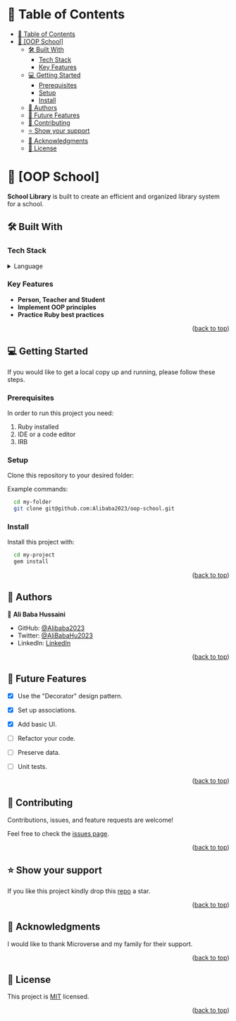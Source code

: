 <a name="readme-top"></a>

<!-- TABLE OF CONTENTS -->

# 📗 Table of Contents

- [📗 Table of Contents](#-table-of-contents)
- [📖 \[OOP School\] ](#-oop-school-)
  - [🛠 Built With ](#-built-with-)
    - [Tech Stack ](#tech-stack-)
    - [Key Features ](#key-features-)
  - [💻 Getting Started ](#-getting-started-)
    - [Prerequisites](#prerequisites)
    - [Setup](#setup)
    - [Install](#install)
  - [👥 Authors ](#-authors-)
  - [🔭 Future Features ](#-future-features-)
  - [🤝 Contributing ](#-contributing-)
  - [⭐️ Show your support ](#️-show-your-support-)
  - [🙏 Acknowledgments ](#-acknowledgments-)
  - [📝 License ](#-license-)

<!-- PROJECT DESCRIPTION -->

# 📖 [OOP School] <a name="oop-school"></a>

**School Library** is built to create an efficient and organized library system for a school.

## 🛠 Built With <a name="built-with"></a>

### Tech Stack <a name="tech-stack"></a>

<details>
  <summary>Language</summary>
  <ul>
    <li>Ruby</li>
  </ul>
</details>

<!-- Features -->

### Key Features <a name="key-features"></a>

- **Person, Teacher and Student**
- **Implement OOP principles**
- **Practice Ruby best practices**

<p align="right">(<a href="#readme-top">back to top</a>)</p>

<!-- GETTING STARTED -->

## 💻 Getting Started <a name="getting-started"></a>

If you would like to get a local copy up and running, please follow these steps.

### Prerequisites

In order to run this project you need:

1. Ruby installed
2. IDE or a code editor
3. IRB

### Setup

Clone this repository to your desired folder:

Example commands:

```sh
  cd my-folder
  git clone git@github.com:Alibaba2023/oop-school.git
```

### Install

Install this project with:

```sh
  cd my-project
  gem install
```

<p align="right">(<a href="#readme-top">back to top</a>)</p>

<!-- AUTHORS -->

## 👥 Authors <a name="authors"></a>

👤 **Ali Baba Hussaini**

- GitHub: [@Alibaba2023](https://github.com/Alibaba2023)
- Twitter: [@AliBabaHu2023](https://twitter.com/AliBabaHu2023)
- LinkedIn: [LinkedIn](https://www.linkedin.com/in/ali-baba-hussaini-630607267/)

<p align="right">(<a href="#readme-top">back to top</a>)</p>

<!-- FUTURE FEATURES -->

## 🔭 Future Features <a name="future-features"></a>

- [x] Use the "Decorator" design pattern.
- [x] Set up associations.
- [x] Add basic UI.
- [ ] Refactor your code.
- [ ] Preserve data.
- [ ] Unit tests.


<p align="right">(<a href="#readme-top">back to top</a>)</p>

<!-- CONTRIBUTING -->

## 🤝 Contributing <a name="contributing"></a>

Contributions, issues, and feature requests are welcome!

Feel free to check the [issues page](https://github.com/Alibaba2023/oop-school/issues).

<p align="right">(<a href="#readme-top">back to top</a>)</p>

<!-- SUPPORT -->

## ⭐️ Show your support <a name="support"></a>

If you like this project kindly drop this [repo](https://github.com/Alibaba2023/oop-school) a star.

<p align="right">(<a href="#readme-top">back to top</a>)</p>

<!-- ACKNOWLEDGEMENTS -->

## 🙏 Acknowledgments <a name="acknowledgements"></a>

I would like to thank Microverse and my family for their support.

<p align="right">(<a href="#readme-top">back to top</a>)</p>

<!-- LICENSE -->

## 📝 License <a name="license"></a>

This project is [MIT](./LICENSE) licensed.

<p align="right">(<a href="#readme-top">back to top</a>)</p>
